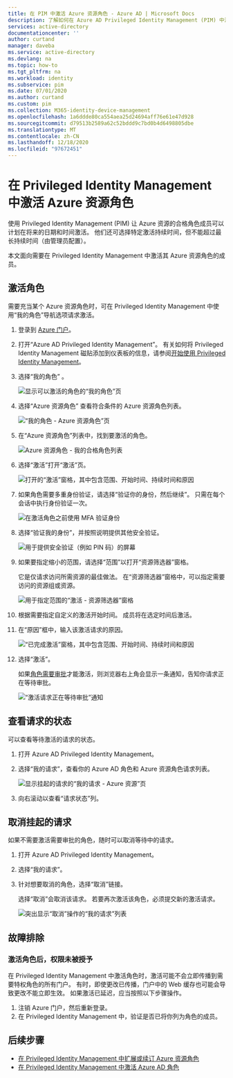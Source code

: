 ```yaml
---
title: 在 PIM 中激活 Azure 资源角色 - Azure AD | Microsoft Docs
description: 了解如何在 Azure AD Privileged Identity Management (PIM) 中激活 Azure 资源角色。
services: active-directory
documentationcenter: ''
author: curtand
manager: daveba
ms.service: active-directory
ms.devlang: na
ms.topic: how-to
ms.tgt_pltfrm: na
ms.workload: identity
ms.subservice: pim
ms.date: 07/01/2020
ms.author: curtand
ms.custom: pim
ms.collection: M365-identity-device-management
ms.openlocfilehash: 1a6ddde80ca554aea25d24694aff76e61e47d928
ms.sourcegitcommit: d79513b2589a62c52bddd9c7bd0b4d6498805dbe
ms.translationtype: MT
ms.contentlocale: zh-CN
ms.lasthandoff: 12/18/2020
ms.locfileid: "97672451"
---
```

# <a name="activate-my-azure-resource-roles-in-privileged-identity-management"></a>在 Privileged Identity Management 中激活 Azure 资源角色

使用 Privileged Identity Management (PIM) 让 Azure 资源的合格角色成员可以计划在将来的日期和时间激活。 他们还可选择特定激活持续时间，但不能超过最长持续时间（由管理员配置）。

本文面向需要在 Privileged Identity Management 中激活其 Azure 资源角色的成员。

## <a name="activate-a-role"></a>激活角色

需要充当某个 Azure 资源角色时，可在 Privileged Identity Management 中使用“我的角色”导航选项请求激活。 

1. 登录到 [Azure 门户](https://portal.azure.com/)。

1. 打开“Azure AD Privileged Identity Management”。  有关如何将 Privileged Identity Management 磁贴添加到仪表板的信息，请参阅[开始使用 Privileged Identity Management](pim-getting-started.md)。

1. 选择“我的角色”  。

    ![显示可以激活的角色的“我的角色”页](./media/pim-resource-roles-activate-your-roles/resources-my-roles.png)

1. 选择“Azure 资源角色”  查看符合条件的 Azure 资源角色列表。

    ![“我的角色 - Azure 资源角色”页](./media/pim-resource-roles-activate-your-roles/resources-my-roles-azure-resources.png)

1. 在“Azure 资源角色”列表中，找到要激活的角色。 

    ![Azure 资源角色 - 我的合格角色列表](./media/pim-resource-roles-activate-your-roles/resources-my-roles-activate.png)

1. 选择“激活”打开“激活”页。

    ![打开的“激活”窗格，其中包含范围、开始时间、持续时间和原因](./media/pim-resource-roles-activate-your-roles/azure-role-eligible-activate.png)

1. 如果角色需要多重身份验证，请选择“验证你的身份，然后继续”。 只需在每个会话中执行身份验证一次。

    ![在激活角色之前使用 MFA 验证身份](./media/pim-resource-roles-activate-your-roles/resources-my-roles-mfa.png)

1. 选择“验证我的身份”，并按照说明提供其他安全验证。

    ![用于提供安全验证（例如 PIN 码）的屏幕](./media/pim-resource-roles-activate-your-roles/resources-mfa-enter-code.png)

1. 如果要指定缩小的范围，请选择“范围”以打开“资源筛选器”窗格。

    它是仅请求访问所需资源的最佳做法。 在“资源筛选器”窗格中，可以指定需要访问的资源组或资源。

    ![用于指定范围的“激活 - 资源筛选器”窗格](./media/pim-resource-roles-activate-your-roles/resources-my-roles-resource-filter.png)

1. 根据需要指定自定义的激活开始时间。 成员将在选定时间后激活。

1. 在“原因”框中，输入该激活请求的原因。

    ![“已完成激活”窗格，其中包含范围、开始时间、持续时间和原因](./media/pim-resource-roles-activate-your-roles/resources-my-roles-activate-done.png)

1. 选择“激活”。

    如果[角色需要审批](pim-resource-roles-approval-workflow.md)才能激活，则浏览器右上角会显示一条通知，告知你请求正在等待审批。

    ![“激活请求正在等待审批”通知](./media/pim-resource-roles-activate-your-roles/resources-my-roles-activate-notification.png)

## <a name="view-the-status-of-your-requests"></a>查看请求的状态

可以查看等待激活的请求的状态。

1. 打开 Azure AD Privileged Identity Management。

1. 选择“我的请求”，查看你的 Azure AD 角色和 Azure 资源角色请求列表。

    ![显示挂起的请求的“我的请求 - Azure 资源”页](./media/pim-resource-roles-activate-your-roles/resources-my-requests.png)

1. 向右滚动以查看“请求状态”列。

## <a name="cancel-a-pending-request"></a>取消挂起的请求

如果不需要激活需要审批的角色，随时可以取消等待中的请求。

1. 打开 Azure AD Privileged Identity Management。

1. 选择“我的请求”。

1. 针对想要取消的角色，选择“取消”链接。

    选择“取消”会取消该请求。 若要再次激活该角色，必须提交新的激活请求。

   ![突出显示“取消”操作的“我的请求”列表](./media/pim-resource-roles-activate-your-roles/resources-my-requests-cancel.png)

## <a name="troubleshoot"></a>故障排除

### <a name="permissions-are-not-granted-after-activating-a-role"></a>激活角色后，权限未被授予

在 Privileged Identity Management 中激活角色时，激活可能不会立即传播到需要特权角色的所有门户。 有时，即使更改已传播，门户中的 Web 缓存也可能会导致更改不能立即生效。 如果激活已延迟，应当按照以下步骤操作。

1. 注销 Azure 门户，然后重新登录。
1. 在 Privileged Identity Management 中，验证是否已将你列为角色的成员。

## <a name="next-steps"></a>后续步骤

- [在 Privileged Identity Management 中扩展或续订 Azure 资源角色](pim-resource-roles-renew-extend.md)
- [在 Privileged Identity Management 中激活 Azure AD 角色](pim-how-to-activate-role.md)
